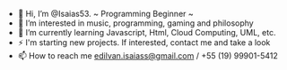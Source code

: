 - 👋 Hi, I’m @Isaias53. ~ Programming Beginner ~
- 👀 I’m interested in music, programming, gaming and philosophy
- 🌱 I’m currently learning Javascript, Html, Cloud Computing, UML, etc.
- ⚡ I'm starting new projects. If interested, contact me and take a look
- 📫 How to reach me edilvan.isaiass@gmail.com / +55 (19) 99901-5412

<!---
Isaias53/Isaias53 is a ✨ special ✨ repository because its `README.md` (this file) appears on your GitHub profile.
You can click the Preview link to take a look at your changes.
--->
